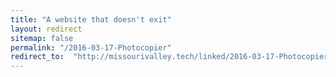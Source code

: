 ```yaml
---
title: "A website that doesn't exit"
layout: redirect
sitemap: false
permalink: "/2016-03-17-Photocopier"
redirect_to:  "http://missourivalley.tech/linked/2016-03-17-Photocopier"
---
```

